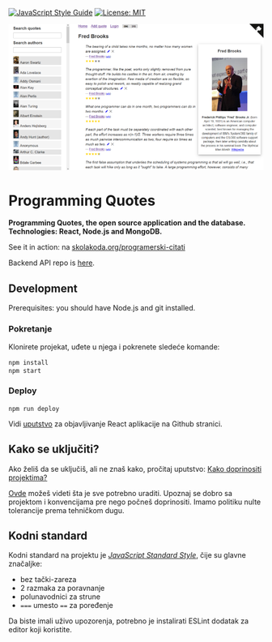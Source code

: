 [![JavaScript Style Guide](https://img.shields.io/badge/code_style-standard-brightgreen.svg)](https://standardjs.com)
[![License: MIT](https://img.shields.io/badge/License-MIT-yellow.svg)](https://github.com/skolakoda/programerski-citati/blob/master/LICENSE)

[![](screen.png)](https://skolakoda.org/programerski-citati/)

# Programming Quotes

**Programming Quotes, the open source application and the database. Technologies: React, Node.js and MongoDB.**

See it in action: na [skolakoda.org/programerski-citati](https://skolakoda.org/programerski-citati/)

Backend API repo is [here](https://github.com/skolakoda/baza-podataka).

## Development

Prerequisites: you should have Node.js and git installed.

### Pokretanje

Klonirete projekat, uđete u njega i pokrenete sledeće komande:

```
npm install
npm start

```

### Deploy

```
npm run deploy
```

Vidi [uputstvo](https://github.com/facebookincubator/create-react-app/blob/master/packages/react-scripts/template/README.md#github-pages) za objavljivanje React aplikacije na Github stranici.

## Kako se uključiti?

Ako želiš da se uključiš, ali ne znaš kako, pročitaj uputstvo: [Kako doprinositi projektima?](http://skolakoda.org/kako-doprinositi/)

[Ovde](https://trello.com/b/fBcFTxgo/programerski-citati) možeš videti šta je sve potrebno uraditi. Upoznaj se dobro sa projektom i konvencijama pre nego počneš doprinositi. Imamo politiku nulte tolerancije prema tehničkom dugu.

## Kodni standard

Kodni standard na projektu je [*JavaScript Standard Style*](https://standardjs.com/), čije su glavne značaljke:

- bez tački-zareza
- 2 razmaka za poravnanje
- polunavodnici za strune
- `===` umesto `==` za poređenje

Da biste imali uživo upozorenja, potrebno je instalirati ESLint dodatak za editor koji koristite.

